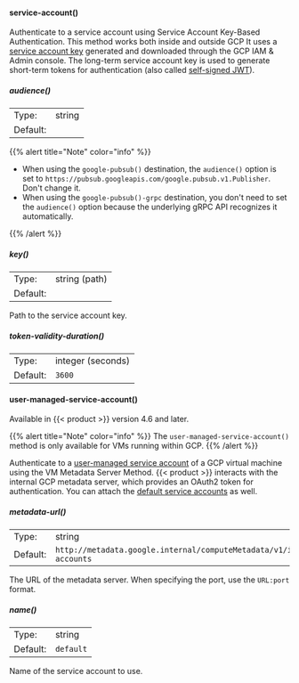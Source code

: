 ---
---
<!-- This file is under the copyright of Axoflow, and licensed under Apache License 2.0, except for using the Axoflow and AxoSyslog trademarks. -->

<!-- headings are intentionally level 4, don't change it -->
#### service-account()

Authenticate to a service account using Service Account Key-Based Authentication. This method works both inside and outside GCP It uses a [service account key](https://cloud.google.com/iam/docs/keys-create-delete) generated and downloaded through the GCP IAM & Admin console. The long-term service account key is used to generate short-term tokens for authentication (also called [self-signed JWT](https://google.aip.dev/auth/4111)).

##### audience()

|                  |                  |
| ---------------- | ---------------- |
| Type: | string |
| Default:         |  |

{{% alert title="Note" color="info" %}}

- When using the `google-pubsub()` destination, the `audience()` option is set to `https://pubsub.googleapis.com/google.pubsub.v1.Publisher`. Don't change it.
- When using the `google-pubsub()-grpc` destination, you don't need to set the `audience()` option because the underlying gRPC API recognizes it automatically.

{{% /alert %}}

##### key()

|                  |                  |
| ---------------- | ---------------- |
| Type: | string (path) |
| Default:         |  |

Path to the service account key.

##### token-validity-duration()

|                  |                  |
| ---------------- | ---------------- |
| Type: | integer (seconds) |
| Default:         | `3600` |

#### user-managed-service-account()

Available in {{< product >}} version 4.6 and later.

{{% alert title="Note" color="info" %}}
The `user-managed-service-account()` method is only available for VMs running within GCP.
{{% /alert %}}

Authenticate to a [user-managed service account](https://cloud.google.com/iam/docs/service-account-types#user-managed) of a GCP virtual machine using the VM Metadata Server Method. {{< product >}} interacts with the internal GCP metadata server, which provides an OAuth2 token for authentication. You can attach the [default service accounts](https://cloud.google.com/iam/docs/service-account-types#default) as well.

##### metadata-url()

|                  |                  |
| ---------------- | ---------------- |
| Type: | string |
| Default:         | `http://metadata.google.internal/computeMetadata/v1/instance/service-accounts` |

The URL of the metadata server. When specifying the port, use the `URL:port` format.

##### name()

|                  |                  |
| ---------------- | ---------------- |
| Type: | string |
| Default:         | `default` |

Name of the service account to use.
